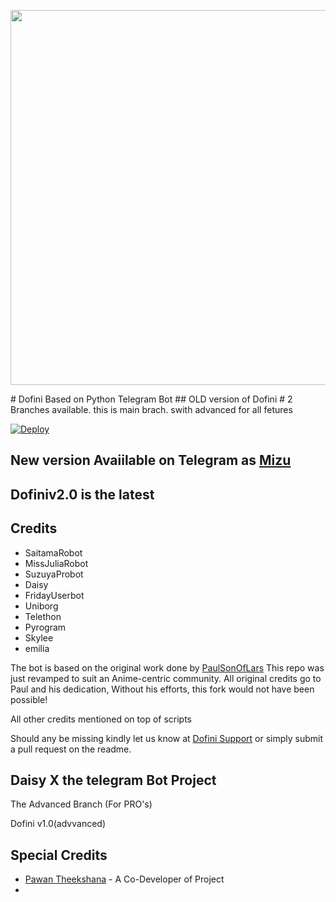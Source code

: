 <p align="leaft">
  <img src="https://telegra.ph/file/7bb512fd4c29eb943a13a.jpg" width='600"'>
</p>
# Dofini Based on Python Telegram Bot
## OLD version of Dofini
# 2 Branches available. this is main brach. swith advanced for all fetures

[![Deploy](https://www.herokucdn.com/deploy/button.svg)](https://heroku.com/deploy?template=https://github.com/ImTheekshannBro/Dofini-OLD)


## New version Avaiilable on Telegram as [Mizu](https://t.me/TheMizuBot)
## Dofiniv2.0 is the latest




## Credits

 - SaitamaRobot
 - MissJuliaRobot
 - SuzuyaProbot
 - Daisy
 - FridayUserbot
 - Uniborg
 - Telethon
 - Pyrogram
 - Skylee
 - emilia


The bot is based on the original work done by [PaulSonOfLars](https://github.com/PaulSonOfLars)
This repo was just revamped to suit an Anime-centric community. All original credits go to Paul and his dedication, Without his efforts, this fork would not have been possible!

All other credits mentioned on top of scripts

Should any be missing kindly let us know at [Dofini Support](https://t.me/DofiniUpdates) or simply submit a pull request on the readme.

## Daisy X the telegram Bot Project
The Advanced Branch (For PRO's)

Dofini v1.0(advvanced)

## Special Credits
- [Pawan Theekshana](https://github.com/ImTheekshanaBro) - A Co-Developer of Project
- 
